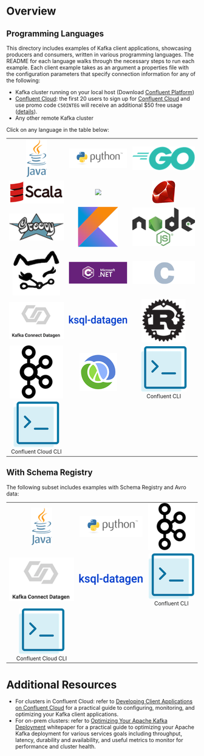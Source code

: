 # Overview

## Programming Languages

This directory includes examples of Kafka client applications, showcasing producers and consumers, written in various programming languages.
The README for each language walks through the necessary steps to run each example.
Each client example takes as an argument a properties file with the configuration parameters that specify connection information for any of the following:

* Kafka cluster running on your local host (Download [Confluent Platform](https://www.confluent.io/download/?utm_source=github&utm_medium=demo&utm_campaign=ch.examples_type.community_content.clients-ccloud))
* [Confluent Cloud](https://www.confluent.io/confluent-cloud/?utm_source=github&utm_medium=demo&utm_campaign=ch.examples_type.community_content.clients-ccloud): the first 20 users to sign up for [Confluent Cloud](https://www.confluent.io/confluent-cloud/?utm_source=github&utm_medium=demo&utm_campaign=ch.examples_type.community_content.clients-ccloud) and use promo code ``C50INTEG`` will receive an additional $50 free usage ([details](https://www.confluent.io/confluent-cloud-promo-disclaimer/?utm_source=github&utm_medium=demo&utm_campaign=ch.examples_type.community_content.clients-ccloud)).
* Any other remote Kafka cluster

Click on any language in the table below:

|                                   |                                                 |                                   |
|:---------------------------------:|:-----------------------------------------------:|:---------------------------------:|
| [![](images/java.png)](java/)     | [![](images/python.png)](python/)               | [![](images/go.png)](go/)         |
| [![](images/scala.png)](scala/)   | [![](images/springboot.png)](java-springboot/)  | [![](images/ruby.png)](ruby/)     |
| [![](images/groovy.png)](groovy/) | [![](images/kotlin.png)](kotlin/)               | [![](images/nodejs.png)](nodejs/) |
| [![](images/kafkacat.jpg)](kafkacat/) | [![](images/dotnet.png)](csharp/)           | [![](images/c.png)](c/) |
| [![](images/kafka-connect-datagen.png)](kafka-connect-datagen/) | [![](images/ksql-datagen.png)](ksql-datagen/) | [![](images/rust.png)](rust/) |
| [![](images/kafka.png)](kafka-commands/) | [![](images/clojure.png)](clojure/) | [![](images/confluent-cli.png)](confluent-cli/) <br>Confluent CLI |
| [![](images/confluent-cli.png)](ccloud/) <br>Confluent Cloud CLI | | |

## With Schema Registry

The following subset includes examples with Schema Registry and Avro data:

|                                   |                                                 |                                   |
|:---------------------------------:|:-----------------------------------------------:|:---------------------------------:|
| [![](images/java.png)](java/)     | [![](images/python.png)](python/)               | [![](images/kafka.png)](kafka-commands/) |
| [![](images/kafka-connect-datagen.png)](kafka-connect-datagen/) | [![](images/ksql-datagen.png)](ksql-datagen/) | [![](images/confluent-cli.png)](confluent-cli/) <br>Confluent CLI |
| [![](images/confluent-cli.png)](ccloud/) <br>Confluent Cloud CLI | | |

# Additional Resources


* For clusters in Confluent Cloud: refer to [Developing Client Applications on Confluent Cloud](https://docs.confluent.io/current/cloud/best-practices/index.html) for a practical guide to configuring, monitoring, and optimizing your Kafka client applications.
* For on-prem clusters: refer to [Optimizing Your Apache Kafka Deployment](https://www.confluent.io/white-paper/optimizing-your-apache-kafka-deployment?utm_source=github&utm_medium=demo&utm_campaign=ch.examples_type.community_content.clients) whitepaper for a practical guide to optimizing your Apache Kafka deployment for various services goals including throughput, latency, durability and availability, and useful metrics to monitor for performance and cluster health.
